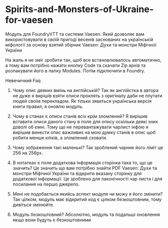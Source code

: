 # Spirits-and-Monsters-of-Ukraine-for-vaesen
Модуль для FoundryVTT та системи Vaesen. Який дозволяє вам використовувати в своїй пригоді весенів заснованих на українській міфології за основу взятий збірник Vaesen: Духи та монстри Міфічної України

На жаль я не зміг зробити так, щоб все встановлювалось автоматично, а тому вам потрібно нажати кнопку Code та скачати Zip архів та розпакувати його в папку Modules. Потім підключити в Foundry.

Невечичкий Faq
1) Чому опис деяких вмінь на англійській?
Так як англійстка в автора не дуже я вирішів взяти описи проклять з оригіналу даби не плутати людей своїм перекладом. Як тільки зявиться українська версія книги правил, я оновлю модуль.

2) Чому в станах є описи станів всіх крім зломлений? 
Я вирішив вставити описи даного стану в поле для опису оскільки деякі зних доволі об ємні. Тому що не перевантажувати чарлист інфою я вирішив винести опис важливих на мою думку станів в опис щоб робити менше кліків, а зломлений сховати.

3) Чому зображення такі маленькі?
Так зроблений чарник його ліміт це 256 на 256px. 

4) В нотатках є поле додаткова інформація сторінка така то, що це значить?
Це значить що вам потрібно знайти PDF Vaesen: Духи та монстри Міфічної України та відкрити вказану сторінку для додаткової інформації. Це зроблено для лаконічності чар листа і для посилання на першо джерело.

5) Мені не подобається якийсь аспект модуля чи можу я його змінити?
Так цілком, модуль має відкритий код є цілком безкоштовним, тому дивіться змінюйте.

6) Модуль безкоштовний?
Абсолютно, модуль та подальші оновлення якщо вони будуть є безкоштовними
